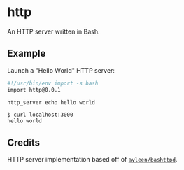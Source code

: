 # http

An HTTP server written in Bash.


## Example

Launch a "Hello World" HTTP server:

```bash
#!/usr/bin/env import -s bash
import http@0.0.1

http_server echo hello world
```

```
$ curl localhost:3000
hello world
```


## Credits

HTTP server implementation based off of
[`avleen/bashttpd`](https://github.com/avleen/bashttpd).
